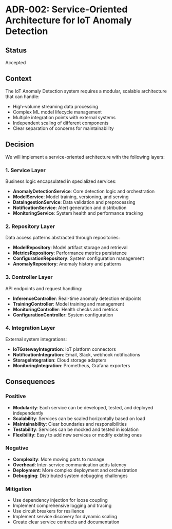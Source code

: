 # ADR-002: Service-Oriented Architecture for IoT Anomaly Detection

## Status
Accepted

## Context
The IoT Anomaly Detection system requires a modular, scalable architecture that can handle:
- High-volume streaming data processing
- Complex ML model lifecycle management
- Multiple integration points with external systems
- Independent scaling of different components
- Clear separation of concerns for maintainability

## Decision
We will implement a service-oriented architecture with the following layers:

### 1. Service Layer
Business logic encapsulated in specialized services:
- **AnomalyDetectionService**: Core detection logic and orchestration
- **ModelService**: Model training, versioning, and serving
- **DataIngestionService**: Data validation and preprocessing
- **NotificationService**: Alert generation and distribution
- **MonitoringService**: System health and performance tracking

### 2. Repository Layer
Data access patterns abstracted through repositories:
- **ModelRepository**: Model artifact storage and retrieval
- **MetricsRepository**: Performance metrics persistence
- **ConfigurationRepository**: System configuration management
- **AnomalyRepository**: Anomaly history and patterns

### 3. Controller Layer
API endpoints and request handling:
- **InferenceController**: Real-time anomaly detection endpoints
- **TrainingController**: Model training and management
- **MonitoringController**: Health checks and metrics
- **ConfigurationController**: System configuration

### 4. Integration Layer
External system integrations:
- **IoTGatewayIntegration**: IoT platform connectors
- **NotificationIntegration**: Email, Slack, webhook notifications
- **StorageIntegration**: Cloud storage adapters
- **MonitoringIntegration**: Prometheus, Grafana exporters

## Consequences

### Positive
- **Modularity**: Each service can be developed, tested, and deployed independently
- **Scalability**: Services can be scaled horizontally based on load
- **Maintainability**: Clear boundaries and responsibilities
- **Testability**: Services can be mocked and tested in isolation
- **Flexibility**: Easy to add new services or modify existing ones

### Negative
- **Complexity**: More moving parts to manage
- **Overhead**: Inter-service communication adds latency
- **Deployment**: More complex deployment and orchestration
- **Debugging**: Distributed system debugging challenges

### Mitigation
- Use dependency injection for loose coupling
- Implement comprehensive logging and tracing
- Use circuit breakers for resilience
- Implement service discovery for dynamic scaling
- Create clear service contracts and documentation